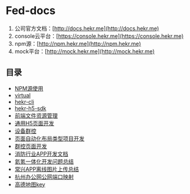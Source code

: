 # Fed-docs

1. 公司官方文档：[http://docs.hekr.me](http://docs.hekr.me)
2. console云平台：[https://console.hekr.me](https://console.hekr.me)
4. npm源：[http://npm.hekr.me](http://npm.hekr.me)
3. mock平台：[http://mock.hekr.me](http://mock.hekr.me)

## 目录

* [NPM源使用](./NPM源使用.md)
* [virtual](./virtual.md)
* [hekr-cli](./hekr-cli.md)
* [hekr-h5-sdk](./hekr-h5-sdk.md)
* [前端文件资源管理](./前端文件资源管理.md)
* [通用H5页面开发](./通用H5页面开发.md)
* [设备群控](./设备群控.md)
* [页面自动化布局类型项目开发](./自动化布局页面开发注意事项.md)
* [群控页面开发](./群控页面开发.md)
* [消防行业APP开发文档](./消防行业APP开发文档/README.md)
* [氦氪一体化开发问题总结](./氦氪一体化开发问题总结.md)
* [常兴APP离线图片上传总结](./常兴APP离线图片上传总结/README.md)
* [杭州办公网公网端口映射](./杭州办公网公网端口映射.md)
* [高德地图key](./高德地图key.md)
